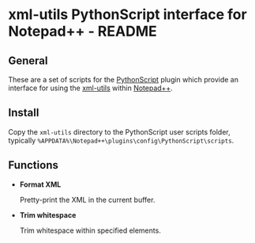 xml-utils PythonScript interface for Notepad++ - README
=======================================================

General
-------

These are a set of scripts for the
[PythonScript](http://npppythonscript.sourceforge.net) plugin which
provide an interface for using the
[xml-utils](https://github.com/kibook/xml-utils) within
[Notepad++](https://notepad-plus-plus.org).

Install
-------

Copy the `xml-utils` directory to the PythonScript user scripts folder,
typically `%APPDATA%\Notepad++\plugins\config\PythonScript\scripts`.

Functions
---------

-   **Format XML**

    Pretty-print the XML in the current buffer.

-   **Trim whitespace**

    Trim whitespace within specified elements.
